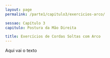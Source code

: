 ```yaml
---
layout: page
permalink: /parte1/capitulo3/exercicios-arco/

sessao: Capítulo 3
capitulo: Postura da Mão Direita

title: Exercícios de Cordas Soltas com Arco
---
```


Aqui vai o texto